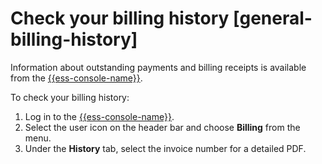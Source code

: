 # Check your billing history [general-billing-history]

Information about outstanding payments and billing receipts is available from the [{{ess-console-name}}](https://cloud.elastic.co?page=docs&placement=docs-body).

To check your billing history:

1. Log in to the [{{ess-console-name}}](https://cloud.elastic.co?page=docs&placement=docs-body).
2. Select the user icon on the header bar and choose **Billing** from the menu.
3. Under the **History** tab, select the invoice number for a detailed PDF.
